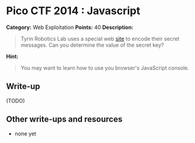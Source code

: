 # Pico CTF 2014 : Javascript

**Category:** Web Exploitation
**Points:** 40
**Description:**

>Tyrin Robotics Lab uses a special web [site](https://picoctf.com/api/autogen/serve/index.html?static=false&pid=b1d725db54a1fb027ea6bbd78f9a7d0b) to encode their secret messages. Can you determine the value of the secret key?

**Hint:**
>You may want to learn how to use you browser's JavaScript console.

## Write-up

(TODO)

## Other write-ups and resources

* none yet
